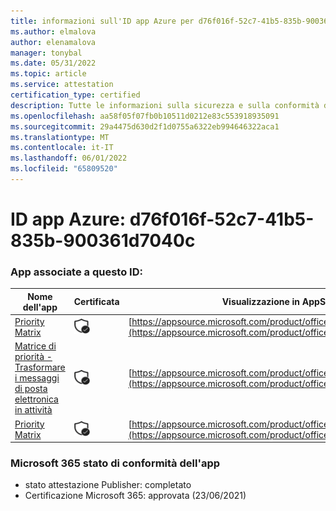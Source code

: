 ```yaml
---
title: informazioni sull'ID app Azure per d76f016f-52c7-41b5-835b-900361d7040c
ms.author: elmalova
author: elenamalova
manager: tonybal
ms.date: 05/31/2022
ms.topic: article
ms.service: attestation
certification_type: certified
description: Tutte le informazioni sulla sicurezza e sulla conformità disponibili per d76f016f-52c7-41b5-835b-900361d7040c.
ms.openlocfilehash: aa58f05f07fb0b10511d0212e83c553918935091
ms.sourcegitcommit: 29a4475d630d2f1d0755a6322eb994646322aca1
ms.translationtype: MT
ms.contentlocale: it-IT
ms.lasthandoff: 06/01/2022
ms.locfileid: "65809520"
---
```

# <a name="azure-app-id-d76f016f-52c7-41b5-835b-900361d7040c"></a>ID app Azure: d76f016f-52c7-41b5-835b-900361d7040c


### <a name="apps-associated-with-this-id"></a>App associate a questo ID:
| **Nome dell'app** | **Certificata** | **Visualizzazione in AppSource** |
|--------------|---------------|-----------------------|
| [Priority Matrix](../forward/WA104382005.md) | <img alt="Certified application badge" src="../media/certified-badge.png" height="25" width="25" /> | [https://appsource.microsoft.com/product/office/WA104382005](https://appsource.microsoft.com/product/office/WA104382005) |
| [Matrice di priorità - Trasformare i messaggi di posta elettronica in attività](../forward/WA104381735.md) | <img alt="Certified application badge" src="../media/certified-badge.png" height="25" width="25" /> | [https://appsource.microsoft.com/product/office/WA104381735](https://appsource.microsoft.com/product/office/WA104381735) |
| [Priority Matrix](../forward/appfluenceinc.m_pm_msft.md) | <img alt="Certified application badge" src="../media/certified-badge.png" height="25" width="25" /> | [https://appsource.microsoft.com/product/office/appfluenceinc.m_pm_msft](https://appsource.microsoft.com/product/office/appfluenceinc.m_pm_msft) |

### <a name="microsoft-365-app-compliance-status"></a>Microsoft 365 stato di conformità dell'app
- stato attestazione Publisher: completato
- Certificazione Microsoft 365: approvata (23/06/2021)
